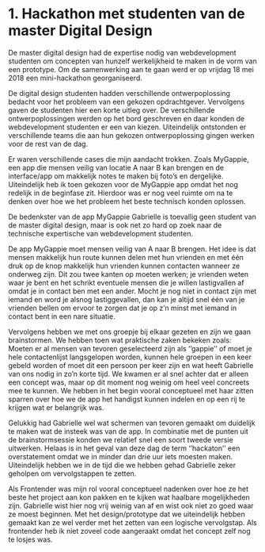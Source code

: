 # 1. Hackathon met studenten van de master Digital Design

De master digital design had de expertise nodig van webdevelopment studenten om concepten van hunzelf werkelijkheid te maken in de vorm van een prototype. Om de samenwerking aan te gaan werd er op vrijdag 18 mei 2018 een mini-hackathon georganiseerd.

De digital design studenten hadden verschillende ontwerpoplossing bedacht voor het probleem van een gekozen opdrachtgever. Vervolgens gaven de studenten hier een korte uitleg over. De verschillende ontwerpoplossingen werden op het bord geschreven en daar konden de webdevelopment studenten er een van kiezen. Uiteindelijk ontstonden er verschillende teams die aan hun gekozen ontwerpoplossing gingen werken voor de rest van de dag.

Er waren verschillende cases die mijn aandacht trokken. Zoals MyGappie, een app die mensen veilig van locatie A naar B kan brengen en de interface/app om makkelijk notes te maken bij foto’s en dergelijke. Uiteindelijk heb ik toen gekozen voor de MyGappie app omdat het nog redelijk in de beginfase zit. Hierdoor was er nog veel ruimte om na te denken over hoe we het probleem het beste technisch konden oplossen.

De bedenkster van de app MyGappie Gabrielle is toevallig geen student van de master digital design, maar is ook net zo hard op zoek naar de technische expertische van webdevelopment studenten.

De app MyGappie moet mensen veilig van A naar B brengen. Het idee is dat mensen makkelijk hun route kunnen delen met hun vrienden en met één druk op de knop makkelijk hun vrienden kunnen contacten wanneer ze onderweg zijn. Dit zou twee kanten op moeten werken; je vrienden weten waar je bent en het schrikt eventuele mensen die je willen lastigvallen af omdat je in contact ben met een ander. Mocht je nog niet in contact zijn met iemand en word je alsnog lastiggevallen, dan kan je altijd snel één van je vrienden bellen om ervoor te zorgen dat je op z’n minst met iemand in contact bent in een nare situatie.

Vervolgens hebben we met ons groepje bij elkaar gezeten en zijn we gaan brainstormen. We hebben toen wat praktische zaken bekeken zoals: Moeten er al mensen van tevoren geselecteerd zijn als ‘’gappie’’ of moet je hele contactenlijst langsgelopen worden, kunnen hele groepen in een keer gebeld worden of moet dit een persoon per keer zijn en wat heeft Gabrielle van ons nodig in zo’n korte tijd. We kwamen er al snel achter dat er alleen een concept was, maar op dit moment nog weinig om heel veel concreets mee te kunnen. We hebben in het begin vooral conceptueel met haar zitten sparren over hoe we de app het handigst kunnen indelen en op een rij te krijgen wat er belangrijk was.

Gelukkig had Gabrielle wel wat schermen van tevoren gemaakt om duidelijk te maken wat de insteek was van de app. In combinatie met de punten uit de brainstormsessie konden we relatief snel een soort tweede versie uitwerken. Helaas is in het geval van deze dag de term ‘’hackaton’’ een overstatement omdat we in minder dan drie uur iets moesten maken. Uiteindelijk hebben we in de tijd die we hebben gehad Gabrielle zeker geholpen om vervolgstappen te zetten.

Als Frontender was mijn rol vooral conceptueel nadenken over hoe ze het beste het project aan kon pakken en te kijken wat haalbare mogelijkheden zijn. Gabrielle wist hier nog vrij weinig van af en wist ook niet zo goed waar ze moest beginnen. Met het design/prototype dat we uiteindelijk hebben gemaakt kan ze wel verder met het zetten van een logische vervolgstap. Als frontender heb ik niet zoveel code aangeraakt omdat het concept zelf nog te losjes was.
